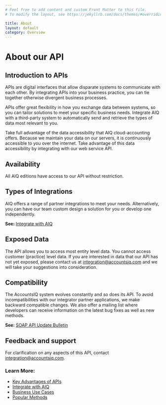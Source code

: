 ```yaml
---
# Feel free to add content and custom Front Matter to this file.
# To modify the layout, see https://jekyllrb.com/docs/themes/#overriding-theme-defaults

title: About
layout: default
category: Overview
---
```


# About our API

## Introduction to APIs
APIs are digital interfaces that allow disparate systems to communicate with each other. By integrating APIs into your business practice, you can tie together otherwise divergent business processes.

APIs offer great flexibility in how you exchange data between systems, so you can tailor solutions to meet your specific business needs. Integrate AIQ with a third-party system to automatically send and retrieve the types of data most relevant to you.

Take full advantage of the data accessibility that AIQ cloud-accounting offers. Because we maintain your data on our servers, it is continuously accessible to you over the internet. Take advantage of this data accessibility by integrating with our web service API.

## Availability
All AIQ editions have access to our API without restriction. 

## Types of Integrations
AIQ offers a range of partner integrations to meet your needs. Alternatively, you can have our team custom design a solution for you or develop one independently.

**See:** [Integrate with AIQ](integration.html)

## Exposed Data
The API allows you to access most entity level data. You cannot access customer (practice) level data.
If you are interested in data that our API has not yet exposed, please contact us at [integration@accountsiq.com](mailto:integration@accountsiq.com) and we will take your suggestions into consideration.

## Compatibility 
The AccountsIQ system evolves constantly and so does its API. To avoid incompatibilities with our integrator partner applications, we make backward compatible changes. We also offer a mailing list where developers can receive information on the latest bug fixes as well as new methods.

**See:** [SOAP API Update Bulletin](https://github.com/accountsIQ/API-Wiki/wiki/AccountsIQ-SOAP-API-Update-Bulletins)

## Feedback and support
For clarification on any aspects of this API, contact [integration@accountsiq.com](mailto:integration@accountsiq.com).

### Learn More:
- [Key Advantages of APIs](advantages.html)
- [Integrate with AIQ](integration.html)
- [Business Use Cases](usecases.html)
- [Popular Methods](datatypes.html)




